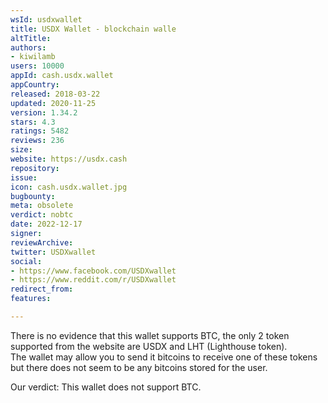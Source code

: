 ```yaml
---
wsId: usdxwallet
title: USDX Wallet - blockchain walle
altTitle: 
authors:
- kiwilamb
users: 10000
appId: cash.usdx.wallet
appCountry: 
released: 2018-03-22
updated: 2020-11-25
version: 1.34.2
stars: 4.3
ratings: 5482
reviews: 236
size: 
website: https://usdx.cash
repository: 
issue: 
icon: cash.usdx.wallet.jpg
bugbounty: 
meta: obsolete
verdict: nobtc
date: 2022-12-17
signer: 
reviewArchive: 
twitter: USDXwallet
social:
- https://www.facebook.com/USDXwallet
- https://www.reddit.com/r/USDXwallet
redirect_from: 
features: 

---
```


There is no evidence that this wallet supports BTC, the only 2 token supported from the website are USDX and LHT (Lighthouse token). <br>
The wallet may allow you to send it bitcoins to receive one of these tokens but there does not seem to be any bitcoins stored for the user.

Our verdict: This wallet does not support BTC.

